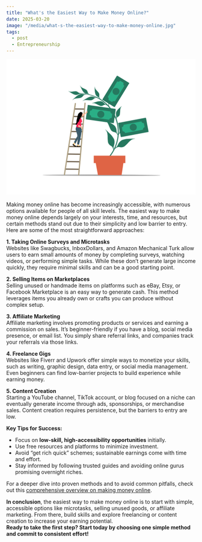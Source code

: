 ```yaml
---
title: "What's the Easiest Way to Make Money Online?"
date: 2025-03-20
image: "/media/what-s-the-easiest-way-to-make-money-online.jpg"
tags:
  - post
  - Entrepreneurship
---
```


![What's the Easiest Way to Make Money Online?](/media/what-s-the-easiest-way-to-make-money-online.jpg)

Making money online has become increasingly accessible, with numerous options available for people of all skill levels. The easiest way to make money online depends largely on your interests, time, and resources, but certain methods stand out due to their simplicity and low barrier to entry. Here are some of the most straightforward approaches:

**1. Taking Online Surveys and Microtasks**  
Websites like Swagbucks, InboxDollars, and Amazon Mechanical Turk allow users to earn small amounts of money by completing surveys, watching videos, or performing simple tasks. While these don’t generate large income quickly, they require minimal skills and can be a good starting point.

**2. Selling Items on Marketplaces**  
Selling unused or handmade items on platforms such as eBay, Etsy, or Facebook Marketplace is an easy way to generate cash. This method leverages items you already own or crafts you can produce without complex setup.

**3. Affiliate Marketing**  
Affiliate marketing involves promoting products or services and earning a commission on sales. It’s beginner-friendly if you have a blog, social media presence, or email list. You simply share referral links, and companies track your referrals via those links.

**4. Freelance Gigs**  
Websites like Fiverr and Upwork offer simple ways to monetize your skills, such as writing, graphic design, data entry, or social media management. Even beginners can find low-barrier projects to build experience while earning money.

**5. Content Creation**  
Starting a YouTube channel, TikTok account, or blog focused on a niche can eventually generate income through ads, sponsorships, or merchandise sales. Content creation requires persistence, but the barriers to entry are low.

**Key Tips for Success:**  
- Focus on **low-skill, high-accessibility opportunities** initially.  
- Use free resources and platforms to minimize investment.  
- Avoid “get rich quick” schemes; sustainable earnings come with time and effort.  
- Stay informed by following trusted guides and avoiding online gurus promising overnight riches.

For a deeper dive into proven methods and to avoid common pitfalls, check out this [comprehensive overview on making money online](https://supertotallyawesome.com/posts/make-money-online-gurus/).

**In conclusion**, the easiest way to make money online is to start with simple, accessible options like microtasks, selling unused goods, or affiliate marketing. From there, build skills and explore freelancing or content creation to increase your earning potential.  
**Ready to take the first step? Start today by choosing one simple method and commit to consistent effort!**
